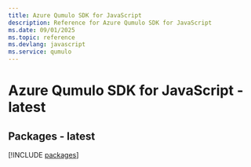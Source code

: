 ```yaml
---
title: Azure Qumulo SDK for JavaScript
description: Reference for Azure Qumulo SDK for JavaScript
ms.date: 09/01/2025
ms.topic: reference
ms.devlang: javascript
ms.service: qumulo
---
```

# Azure Qumulo SDK for JavaScript - latest
## Packages - latest
[!INCLUDE [packages](qumulo-index.md)]